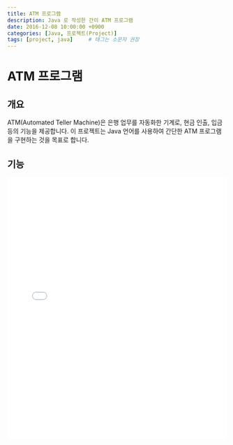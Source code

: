```yaml
---
title: ATM 프로그램
description: Java 로 작성한 간이 ATM 프로그램
date: 2016-12-08 10:00:00 +0900
categories: [Java, 프로젝트(Project)]
tags: [project, java]     # 태그는 소문자 권장
---
```


# ATM 프로그램
## 개요
ATM(Automated Teller Machine)은 은행 업무를 자동화한 기계로, 현금 인출, 입금 등의 기능을 제공합니다. 
이 프로젝트는 Java 언어를 사용하여 간단한 ATM 프로그램을 구현하는 것을 목표로 합니다.
## 기능
<embed src="/assets/files/ATM.pdf" type="application/pdf" width="100%" height="600px" />